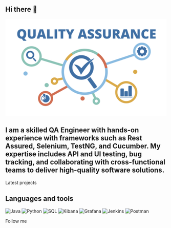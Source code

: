 ## Hi there 👋

[![Header](https://github.com/OleksandrTimofieiev/OleksandrTimofieiev/blob/main/assets/qa.png)](https://www.linkedin.com/in/oleksandr-timofieiev/)

## I am a skilled QA Engineer with hands-on experience with frameworks such as Rest Assured, Selenium, TestNG, and Cucumber. My expertise includes API and UI testing, bug tracking, and collaborating with cross-functional teams to deliver high-quality software solutions.

Latest projects

## Languages and tools
![Java](https://img.shields.io/badge/-Java-090909)
![Python](https://img.shields.io/badge/-Python-090909)
![SQL](https://img.shields.io/badge/-SQL-090909)
![Kibana](https://img.shields.io/badge/-Kibana-090909)
![Grafana](https://img.shields.io/badge/-Grafana-090909)
![Jenkins](https://img.shields.io/badge/-Jenkins-090909)
![Postman](https://img.shields.io/badge/-Jenkins-090909)


Follow me
